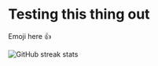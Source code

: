 # Testing this thing out


Emoji here 👍

![GitHub streak stats](https://github-readme-streak-stats.herokuapp.com/?user=sabohat)

